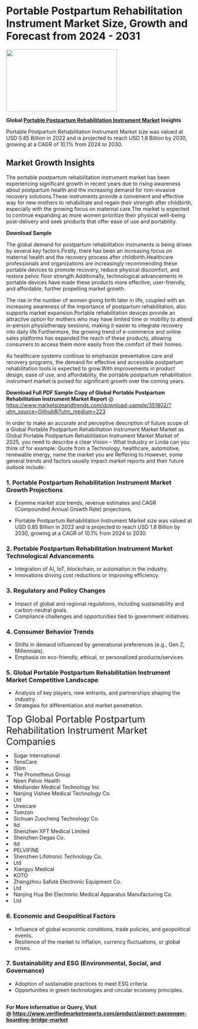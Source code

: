 <H1>Portable Postpartum Rehabilitation Instrument Market Size, Growth and Forecast from 2024 - 2031</H1><img class="aligncenter size-medium wp-image-584254" src="https://thirdeyenews.in/wp-content/uploads/2024/09/Global-Market-Research-300x168.jpeg" alt="" width="300" height="168" /><p><strong>Global&nbsp;<a href="https://www.marketsizeandtrends.com/download-sample/351802/?utm_source=Github8j?utm_medium=223">Portable Postpartum Rehabilitation Instrument Market</a> Insights</strong></p><p>Portable Postpartum Rehabilitation Instrument Market size was valued at USD 0.85 Billion in 2022 and is projected to reach USD 1.8 Billion by 2030, growing at a CAGR of 10.1% from 2024 to 2030.</p><p><h2>Market Growth Insights</h2> <p>The portable postpartum rehabilitation instrument market has been experiencing significant growth in recent years due to rising awareness about postpartum health and the increasing demand for non-invasive recovery solutions.These instruments provide a convenient and effective way for new mothers to rehabilitate and regain their strength after childbirth, especially with the growing focus on maternal care.The market is expected to continue expanding as more women prioritize their physical well-being post-delivery and seek products that offer ease of use and portability.</p> <p><strong>Download Sample</strong></p> <p>The global demand for postpartum rehabilitation instruments is being driven by several key factors.Firstly, there has been an increasing focus on maternal health and the recovery process after childbirth.Healthcare professionals and organizations are increasingly recommending these portable devices to promote recovery, reduce physical discomfort, and restore pelvic floor strength.Additionally, technological advancements in portable devices have made these products more effective, user-friendly, and affordable, further propelling market growth.</p> <p>The rise in the number of women giving birth later in life, coupled with an increasing awareness of the importance of postpartum rehabilitation, also supports market expansion.Portable rehabilitation devices provide an attractive option for mothers who may have limited time or mobility to attend in-person physiotherapy sessions, making it easier to integrate recovery into daily life.Furthermore, the growing trend of e-commerce and online sales platforms has expanded the reach of these products, allowing consumers to access them more easily from the comfort of their homes.</p> <p>As healthcare systems continue to emphasize preventative care and recovery programs, the demand for effective and accessible postpartum rehabilitation tools is expected to grow.With improvements in product design, ease of use, and affordability, the portable postpartum rehabilitation instrument market is poised for significant growth over the coming years.</p> <p><span class=""><strong>Download Full PDF Sample Copy of Global Portable Postpartum Rehabilitation Instrument Market Report</strong> @ <a href="https://www.marketsizeandtrends.com/download-sample/351802/?utm_source=Github8j?utm_medium=223" target="_blank">https://www.marketsizeandtrends.com/download-sample/351802/?utm_source=Github8j?utm_medium=223</a></span></p><p>In order to make an accurate and perceptive description of future scope of a Global&nbsp;Portable Postpartum Rehabilitation Instrument Market Market as Global&nbsp;Portable Postpartum Rehabilitation Instrument Market Market of 2025, you need to describe a clear Vision &ndash; What Industry or Linda can you think of for example: Quote from a Technology, healthcare, automotive, renewable energy, name the market you are Reffering to.However, some general trends and factors usually impact market reports and their future outlook include:</p><h3>1.&nbsp;<strong>Portable Postpartum Rehabilitation Instrument Market Growth Projections</strong></h3><ul><li>Examine market size trends, revenue estimates and CAGR (Compounded Annual Growth Rate) projections.</li><li><p>Portable Postpartum Rehabilitation Instrument Market size was valued at USD 0.85 Billion in 2022 and is projected to reach USD 1.8 Billion by 2030, growing at a CAGR of 10.1% from 2024 to 2030.</p></li></ul><h3>2.&nbsp;<strong>Portable Postpartum Rehabilitation Instrument Market Technological Advancements</strong></h3><ul><li>Integration of AI, IoT, blockchain, or automation in the industry.</li><li>Innovations driving cost reductions or improving efficiency.</li></ul><h3>3.&nbsp;<strong>Regulatory and Policy Changes</strong></h3><ul><li>Impact of global and regional regulations, including sustainability and carbon-neutral goals.</li><li>Compliance challenges and opportunities tied to government initiatives.</li></ul><h3>4.&nbsp;<strong>Consumer Behavior Trends</strong></h3><ul><li>Shifts in demand influenced by generational preferences (e.g., Gen Z, Millennials).</li><li>Emphasis on eco-friendly, ethical, or personalized products/services.</li></ul><h3>5.&nbsp;<strong>Global Portable Postpartum Rehabilitation Instrument Market Competitive Landscape</strong></h3><ul><li>Analysis of key players, new entrants, and partnerships shaping the industry.</li><li>Strategies for differentiation and market penetration.</li></ul><p data-pm-slice="1 1 []"><span style="color: inherit; font-family: inherit; font-size: 25px;">Top Global Portable Postpartum Rehabilitation Instrument Market Companies</span></p><div class="" data-test-id=""><p><li>Sugar International</li><li> TensCare</li><li> IStim</li><li> The Prometheus Group</li><li> Neen Pelvic Health</li><li> Medlander Medical Technology Inc</li><li> Nanjing Vishee Medical Technology Co.</li><li> Ltd</li><li> Ureecare</li><li> Tomzon</li><li> Sichuan Zuocheng Technology Co.</li><li>ltd</li><li> Shenzhen XFT Medical Limited</li><li> Shenzhen Degas Co.</li><li>ltd</li><li> PELVIFINE</li><li> Shenzhen Lifotronic Technology Co.</li><li> Ltd</li><li> Xiangyu Medical</li><li> KOTO</li><li> Zhengzhou Safute Electronic Equipment Co.</li><li> Ltd</li><li> Nanjing Hua Bei Electronic Medical Apparatus Manufacturing Co.</li><li>Ltd</li></p></div><h3>6.&nbsp;<strong>Economic and Geopolitical Factors</strong></h3><ul><li>Influence of global economic conditions, trade policies, and geopolitical events.</li><li>Resilience of the market to inflation, currency fluctuations, or global crises.</li></ul><h3>7.&nbsp;<strong>Sustainability and ESG (Environmental, Social, and Governance)</strong></h3><ul><li>Adoption of sustainable practices to meet ESG criteria.</li><li>Opportunities in green technologies and circular economy principles.</li></ul><h2><strong style="font-size: 14px;">For More Information or Query, Visit @&nbsp;</strong><a style="background-color: #ffffff; font-size: 14px;" href="https://www.marketsizeandtrends.com/report/portable-postpartum-rehabilitation-instrument-market/" target="_blank">https://www.verifiedmarketreports.com/product/airport-passenger-boarding-bridge-market</a></h2>